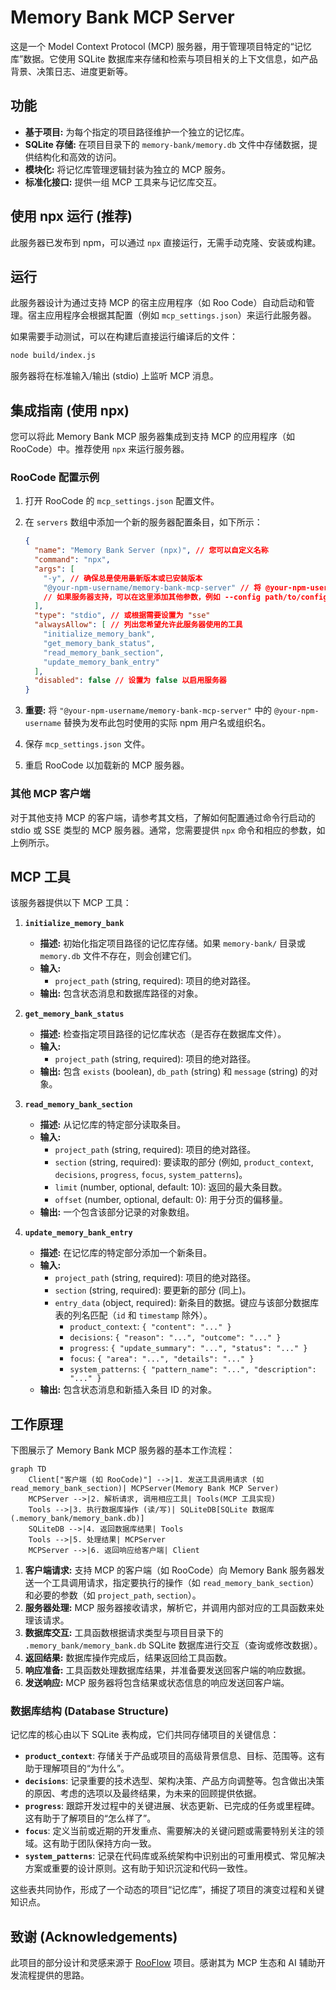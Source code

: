 # Memory Bank MCP Server

这是一个 Model Context Protocol (MCP) 服务器，用于管理项目特定的“记忆库”数据。它使用 SQLite 数据库来存储和检索与项目相关的上下文信息，如产品背景、决策日志、进度更新等。

## 功能

*   **基于项目:** 为每个指定的项目路径维护一个独立的记忆库。
*   **SQLite 存储:** 在项目目录下的 `memory-bank/memory.db` 文件中存储数据，提供结构化和高效的访问。
*   **模块化:** 将记忆库管理逻辑封装为独立的 MCP 服务。
*   **标准化接口:** 提供一组 MCP 工具来与记忆库交互。

## 使用 npx 运行 (推荐)

此服务器已发布到 npm，可以通过 `npx` 直接运行，无需手动克隆、安装或构建。

## 运行

此服务器设计为通过支持 MCP 的宿主应用程序（如 Roo Code）自动启动和管理。宿主应用程序会根据其配置（例如 `mcp_settings.json`）来运行此服务器。

如果需要手动测试，可以在构建后直接运行编译后的文件：

```bash
node build/index.js
```

服务器将在标准输入/输出 (stdio) 上监听 MCP 消息。

## 集成指南 (使用 npx)

您可以将此 Memory Bank MCP 服务器集成到支持 MCP 的应用程序（如 RooCode）中。推荐使用 `npx` 来运行服务器。

### RooCode 配置示例

1.  打开 RooCode 的 `mcp_settings.json` 配置文件。
2.  在 `servers` 数组中添加一个新的服务器配置条目，如下所示：

    ```json
    {
      "name": "Memory Bank Server (npx)", // 您可以自定义名称
      "command": "npx",
      "args": [
        "-y", // 确保总是使用最新版本或已安装版本
        "@your-npm-username/memory-bank-mcp-server" // 将 @your-npm-username 替换为实际的 npm 用户名或组织名
        // 如果服务器支持，可以在这里添加其他参数，例如 --config path/to/config.json
      ],
      "type": "stdio", // 或根据需要设置为 "sse"
      "alwaysAllow": [ // 列出您希望允许此服务器使用的工具
        "initialize_memory_bank",
        "get_memory_bank_status",
        "read_memory_bank_section",
        "update_memory_bank_entry"
      ],
      "disabled": false // 设置为 false 以启用服务器
    }
    ```
3.  **重要:** 将 `"@your-npm-username/memory-bank-mcp-server"` 中的 `@your-npm-username` 替换为发布此包时使用的实际 npm 用户名或组织名。
4.  保存 `mcp_settings.json` 文件。
5.  重启 RooCode 以加载新的 MCP 服务器。

### 其他 MCP 客户端

对于其他支持 MCP 的客户端，请参考其文档，了解如何配置通过命令行启动的 stdio 或 SSE 类型的 MCP 服务器。通常，您需要提供 `npx` 命令和相应的参数，如上例所示。

## MCP 工具

该服务器提供以下 MCP 工具：

1.  **`initialize_memory_bank`**
    *   **描述:** 初始化指定项目路径的记忆库存储。如果 `memory-bank/` 目录或 `memory.db` 文件不存在，则会创建它们。
    *   **输入:**
        *   `project_path` (string, required): 项目的绝对路径。
    *   **输出:** 包含状态消息和数据库路径的对象。

2.  **`get_memory_bank_status`**
    *   **描述:** 检查指定项目路径的记忆库状态（是否存在数据库文件）。
    *   **输入:**
        *   `project_path` (string, required): 项目的绝对路径。
    *   **输出:** 包含 `exists` (boolean), `db_path` (string) 和 `message` (string) 的对象。

3.  **`read_memory_bank_section`**
    *   **描述:** 从记忆库的特定部分读取条目。
    *   **输入:**
        *   `project_path` (string, required): 项目的绝对路径。
        *   `section` (string, required): 要读取的部分 (例如, `product_context`, `decisions`, `progress`, `focus`, `system_patterns`)。
        *   `limit` (number, optional, default: 10): 返回的最大条目数。
        *   `offset` (number, optional, default: 0): 用于分页的偏移量。
    *   **输出:** 一个包含该部分记录的对象数组。

4.  **`update_memory_bank_entry`**
    *   **描述:** 在记忆库的特定部分添加一个新条目。
    *   **输入:**
        *   `project_path` (string, required): 项目的绝对路径。
        *   `section` (string, required): 要更新的部分 (同上)。
        *   `entry_data` (object, required): 新条目的数据。键应与该部分数据库表的列名匹配（`id` 和 `timestamp` 除外）。
            *   `product_context`: `{ "content": "..." }`
            *   `decisions`: `{ "reason": "...", "outcome": "..." }`
            *   `progress`: `{ "update_summary": "...", "status": "..." }`
            *   `focus`: `{ "area": "...", "details": "..." }`
            *   `system_patterns`: `{ "pattern_name": "...", "description": "..." }`
    *   **输出:** 包含状态消息和新插入条目 ID 的对象。

## 工作原理

下图展示了 Memory Bank MCP 服务器的基本工作流程：

```mermaid
graph TD
    Client["客户端 (如 RooCode)"] -->|1. 发送工具调用请求 (如 read_memory_bank_section)| MCPServer(Memory Bank MCP Server)
    MCPServer -->|2. 解析请求, 调用相应工具| Tools(MCP 工具实现)
    Tools -->|3. 执行数据库操作 (读/写)| SQLiteDB[SQLite 数据库 (.memory_bank/memory_bank.db)]
    SQLiteDB -->|4. 返回数据库结果| Tools
    Tools -->|5. 处理结果| MCPServer
    MCPServer -->|6. 返回响应给客户端| Client
```

1.  **客户端请求:** 支持 MCP 的客户端（如 RooCode）向 Memory Bank 服务器发送一个工具调用请求，指定要执行的操作（如 `read_memory_bank_section`）和必要的参数（如 `project_path`, `section`）。
2.  **服务器处理:** MCP 服务器接收请求，解析它，并调用内部对应的工具函数来处理该请求。
3.  **数据库交互:** 工具函数根据请求类型与项目目录下的 `.memory_bank/memory_bank.db` SQLite 数据库进行交互（查询或修改数据）。
4.  **返回结果:** 数据库操作完成后，结果返回给工具函数。
5.  **响应准备:** 工具函数处理数据库结果，并准备要发送回客户端的响应数据。
6.  **发送响应:** MCP 服务器将包含结果或状态信息的响应发送回客户端。

### 数据库结构 (Database Structure)

记忆库的核心由以下 SQLite 表构成，它们共同存储项目的关键信息：

*   **`product_context`**: 存储关于产品或项目的高级背景信息、目标、范围等。这有助于理解项目的“为什么”。
*   **`decisions`**: 记录重要的技术选型、架构决策、产品方向调整等。包含做出决策的原因、考虑的选项以及最终结果，为未来的回顾提供依据。
*   **`progress`**: 跟踪开发过程中的关键进展、状态更新、已完成的任务或里程碑。这有助于了解项目的“怎么样了”。
*   **`focus`**: 定义当前或近期的开发重点、需要解决的关键问题或需要特别关注的领域。这有助于团队保持方向一致。
*   **`system_patterns`**: 记录在代码库或系统架构中识别出的可重用模式、常见解决方案或重要的设计原则。这有助于知识沉淀和代码一致性。

这些表共同协作，形成了一个动态的项目“记忆库”，捕捉了项目的演变过程和关键知识点。

## 致谢 (Acknowledgements)

此项目的部分设计和灵感来源于 [RooFlow](https://github.com/GreatScottyMac/RooFlow) 项目。感谢其为 MCP 生态和 AI 辅助开发流程提供的思路。
